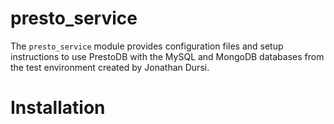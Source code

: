 # presto_service

The `presto_service` module provides configuration files and setup instructions
to use PrestoDB with the MySQL and MongoDB databases from the test environment
created by Jonathan Dursi.


# Installation

